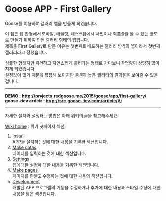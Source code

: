 # Goose APP - First Gallery

Goose를 이용하여 갤러리 앱을 만들게 되었습니다.

이 앱은 웹 환경에서 모바일, 태블릿, 데스크탑에서 사진이나 작품들을 볼 수 있는 용도로 만들기 위하여 만든 갤러리 형태의 앱입니다.  
제목을 First Gallery로 만든 이유는 첫번째로 배포하는 갤러리 방식의 앱이라서 첫번째 갤러리라고 정했습니다.

심플한 형태지만 유연하고 자연스러게 흘러가는 형태로 가다보니 작업량이 상당히 많아지게 되었습니다.  
설정값이 많기 때문에 복잡해 보이지만 충분히 높은 퀄리티의 결과물을 보여줄 수 있을겁니다.

------------------------

__DEMO : http://projects.redgoose.me/2015/goose/app/first-gallery/__  
__goose-dev article : http://src.goose-dev.com/article/6/__

------------------------


자세한 설치와 설정하는 방법은 아래 위키의 글을 참고해주세요.

[Wiki home](https://github.com/dev-goose/app-first-gallery/wiki) : 위키 첫페이지 섹션

1. [Install](https://github.com/dev-goose/app-first-gallery/wiki/1.-Install)  
APP을 설치하는것에 대한 내용을 기록한 섹션입니다.
1. [Make datas](https://github.com/dev-goose/app-first-gallery/wiki/2.-Make-datas)  
데이터를 입력하는 것에 대한 섹션입니다.
1. [Settings](https://github.com/dev-goose/app-first-gallery/wiki/3.-Settings)  
앱에대한 설정에 대한 내용을 기록한 섹션입니다.
1. [Make pages](https://github.com/dev-goose/app-first-gallery/wiki/4.-Make-page)  
페이지를 만들고 수정하는 것에 대한 내용의 섹션입니다.
1. [Development](https://github.com/dev-goose/app-first-gallery/wiki/5.-Development)  
개발된 APP 프로그램의 기능을 수정하거나 추가에 대한 내용과 스타일 수정에 대한 내용을 담은 섹션입니다.
